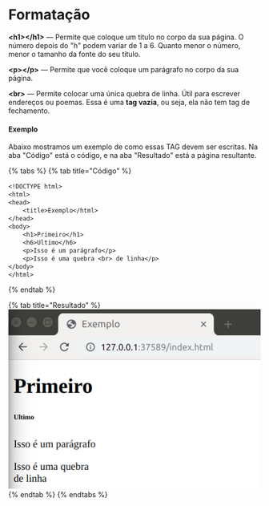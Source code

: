# Formatação

**&lt;h1&gt;&lt;/h1&gt;** — Permite que coloque um titulo no corpo da sua página. O número depois do "h" podem variar de 1 a 6. Quanto menor o número, menor o tamanho da fonte do seu título.

**&lt;p&gt;&lt;/p&gt;**  — Permite que você coloque um parágrafo no corpo da sua página.

**&lt;br&gt;** — Permite colocar uma única quebra de linha. Útil para escrever endereços ou poemas. Essa é uma **tag vazia**, ou seja, ela não tem tag de fechamento. 

#### Exemplo

Abaixo mostramos um exemplo de como essas TAG devem ser escritas. Na aba "Código" está o código, e na aba "Resultado" está a página resultante.

{% tabs %}
{% tab title="Código" %}
```markup
<!DOCTYPE html>
<html>
<head>
    <title>Exemplo</html>
</head>
<body>
    <h1>Primeiro</h1>
    <h6>Ultimo</h6>
    <p>Isso é um parágrafo</p>
    <p>Isso é uma quebra <br> de linha</p>
</body>
</html>
```
{% endtab %}

{% tab title="Resultado" %}
![](../../../.gitbook/assets/formatacao.png)
{% endtab %}
{% endtabs %}

